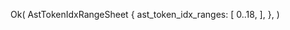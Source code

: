 Ok(
    AstTokenIdxRangeSheet {
        ast_token_idx_ranges: [
            0..18,
        ],
    },
)